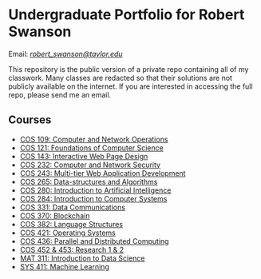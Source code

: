 # Undergraduate Portfolio for Robert Swanson
Email: *robert_swanson@taylor.edu*

This repository is the public version of a private repo containing all of my classwork. Many classes are redacted so that their solutions are not publicly available on the internet. If you are interested in accessing the full repo, please send me an email.

## Courses

- [COS 109: Computer and Network Operations](./cos109-cnops)
- [COS 121: Foundations of Computer Science](./cos121-cs_foundations)
- [COS 143: Interactive Web Page Design](./cos143-webdev/)
- [COS 232: Computer and Network Security](./cos232-security/)
- [COS 243: Multi-tier Web Application Development](./cos243-multier_webdev/)
- [COS 265: Data-structures and Algorithms](./cos265-datastructures/)
- [COS 280: Introduction to Artificial Intelligence](./cos280-intro_to_ai)
- [COS 284: Introduction to Computer Systems](./cos284-intro_to_comp_systems)
- [COS 331: Data Communications](./cos331-datacom)
- [COS 370: Blockchain](./cos370-blockchain)
- [COS 382: Language Structures](./cos382-language_structures)
- [COS 421: Operating Systems](./cos421-operating_systems)
- [COS 436: Parallel and Distributed Computing](./cos436-parallel_and_distributed_computing)
- [COS 452 & 453: Research 1 & 2](./cos452&3-research)
- [MAT 311: Introduction to Data Science](./mat311-data_science)
- [SYS 411: Machine Learning](./sys411-machine_learning)

